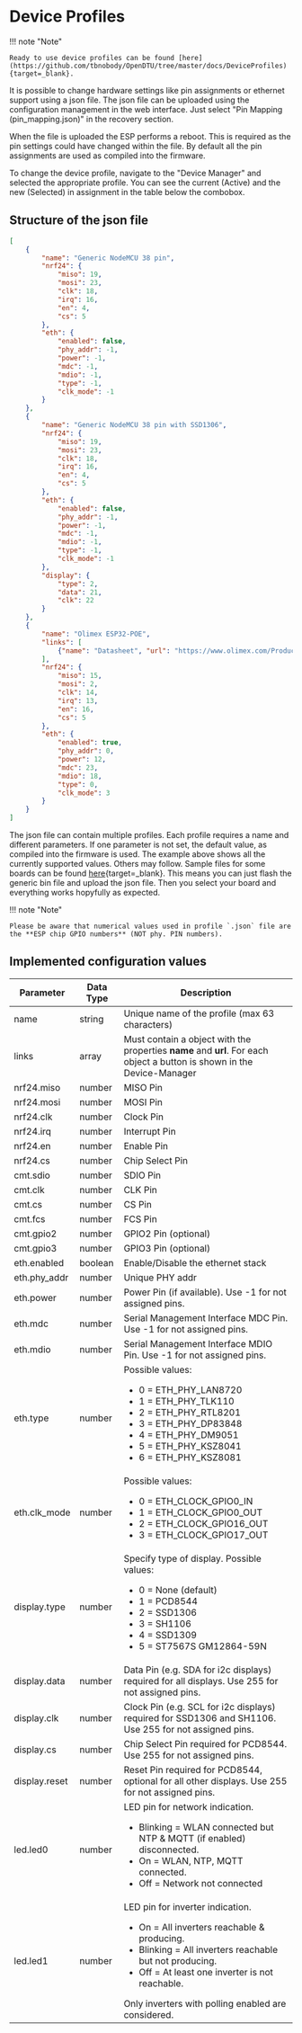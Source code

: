 # Device Profiles

!!! note "Note"

    Ready to use device profiles can be found [here](https://github.com/tbnobody/OpenDTU/tree/master/docs/DeviceProfiles){target=_blank}.

It is possible to change hardware settings like pin assignments or ethernet support using a json file. The json file can be uploaded using the configuration management in the web interface. Just select "Pin Mapping (pin_mapping.json)" in the recovery section.

When the file is uploaded the ESP performs a reboot. This is required as the pin settings could have changed within the file. By default all the pin assignments are used as compiled into the firmware.

To change the device profile, navigate to the "Device Manager" and selected the appropriate profile. You can see the current (Active) and the new (Selected) in assignment in the table below the combobox.

## Structure of the json file

```json
[
    {
        "name": "Generic NodeMCU 38 pin",
        "nrf24": {
            "miso": 19,
            "mosi": 23,
            "clk": 18,
            "irq": 16,
            "en": 4,
            "cs": 5
        },
        "eth": {
            "enabled": false,
            "phy_addr": -1,
            "power": -1,
            "mdc": -1,
            "mdio": -1,
            "type": -1,
            "clk_mode": -1
        }
    },
    {
        "name": "Generic NodeMCU 38 pin with SSD1306",
        "nrf24": {
            "miso": 19,
            "mosi": 23,
            "clk": 18,
            "irq": 16,
            "en": 4,
            "cs": 5
        },
        "eth": {
            "enabled": false,
            "phy_addr": -1,
            "power": -1,
            "mdc": -1,
            "mdio": -1,
            "type": -1,
            "clk_mode": -1
        },
        "display": {
            "type": 2,
            "data": 21,
            "clk": 22
        }
    },
    {
        "name": "Olimex ESP32-POE",
        "links": [
            {"name": "Datasheet", "url": "https://www.olimex.com/Products/IoT/ESP32/ESP32-POE/open-source-hardware"}
        ],
        "nrf24": {
            "miso": 15,
            "mosi": 2,
            "clk": 14,
            "irq": 13,
            "en": 16,
            "cs": 5
        },
        "eth": {
            "enabled": true,
            "phy_addr": 0,
            "power": 12,
            "mdc": 23,
            "mdio": 18,
            "type": 0,
            "clk_mode": 3
        }
    }
]
```

The json file can contain multiple profiles. Each profile requires a name and different parameters. If one parameter is not set, the default value, as compiled into the firmware is used. The example above shows all the currently supported values. Others may follow. Sample files for some boards can be found [here](https://github.com/tbnobody/OpenDTU/tree/master/docs/DeviceProfiles){target=_blank}. This means you can just flash the generic bin file and upload the json file. Then you select your board and everything works hopyfully as expected.

!!! note "Note"

    Please be aware that numerical values used in profile `.json` file are the **ESP chip GPIO numbers** (NOT phy. PIN numbers).

## Implemented configuration values

| Parameter     | Data Type | Description |
| ------------- | --------- | ----------- |
| name          | string    | Unique name of the profile (max 63 characters) |
| links         | array     | Must contain a object with the properties **name** and **url**. For each object a button is shown in the Device-Manager
| nrf24.miso    | number    | MISO Pin |
| nrf24.mosi    | number    | MOSI Pin |
| nrf24.clk     | number    | Clock Pin |
| nrf24.irq     | number    | Interrupt Pin |
| nrf24.en      | number    | Enable Pin |
| nrf24.cs      | number    | Chip Select Pin |
| cmt.sdio      | number    | SDIO Pin |
| cmt.clk       | number    | CLK Pin |
| cmt.cs        | number    | CS Pin |
| cmt.fcs       | number    | FCS Pin |
| cmt.gpio2     | number    | GPIO2 Pin (optional) |
| cmt.gpio3     | number    | GPIO3 Pin (optional) |
| eth.enabled   | boolean   | Enable/Disable the ethernet stack |
| eth.phy_addr  | number    | Unique PHY addr |
| eth.power     | number    | Power Pin (if available). Use -1 for not assigned pins. |
| eth.mdc       | number    | Serial Management Interface MDC Pin. Use -1 for not assigned pins. |
| eth.mdio      | number    | Serial Management Interface MDIO Pin. Use -1 for not assigned pins. |
| eth.type      | number    | Possible values:<ul><li>0 = ETH_PHY_LAN8720</li><li>1 = ETH_PHY_TLK110</li><li>2 = ETH_PHY_RTL8201</li><li>3 = ETH_PHY_DP83848</li><li>4 = ETH_PHY_DM9051</li><li>5 = ETH_PHY_KSZ8041</li><li>6 = ETH_PHY_KSZ8081</li></ul> |
| eth.clk_mode  | number    | Possible values:<ul><li>0 = ETH_CLOCK_GPIO0_IN</li><li>1 = ETH_CLOCK_GPIO0_OUT</li><li>2 = ETH_CLOCK_GPIO16_OUT</li><li>3 = ETH_CLOCK_GPIO17_OUT</li></ul> |
| display.type  | number    | Specify type of display. Possible values:<ul><li>0 = None (default)</li><li>1 = PCD8544</li><li>2 = SSD1306</li><li>3 = SH1106</li><li>4 = SSD1309</li><li>5 = ST7567S GM12864-59N</li></ul> |
| display.data  | number    | Data Pin (e.g. SDA for i2c displays) required for all displays. Use 255 for not assigned pins. |
| display.clk   | number    | Clock Pin (e.g. SCL for i2c displays) required for SSD1306 and SH1106. Use 255 for not assigned pins. |
| display.cs    | number    | Chip Select Pin required for PCD8544. Use 255 for not assigned pins. |
| display.reset | number    | Reset Pin required for PCD8544, optional for all other displays. Use 255 for not assigned pins. |
| led.led0      | number    | LED pin for network indication. <ul><li>Blinking = WLAN connected but NTP & MQTT (if enabled) disconnected.</li><li>On = WLAN, NTP, MQTT connected.</li><li>Off = Network not connected</li></ul> |
| led.led1      | number    | LED pin for inverter indication. <ul><li>On = All inverters reachable & producing.</li><li>Blinking = All inverters reachable but not producing.</li><li>Off = At least one inverter is not reachable.</li></ul> Only inverters with polling enabled are considered. |

